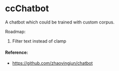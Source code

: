 # ccChatbot

A chatbot which could be trained with custom corpus.

Roadmap:

1. Filter text instead of clamp

#### Reference:

- https://github.com/zhaoyingjun/chatbot
